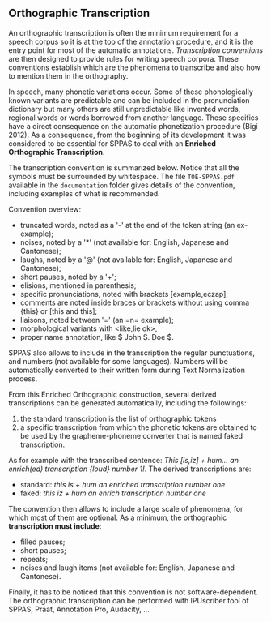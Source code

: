 ## Orthographic Transcription

An orthographic transcription is often the minimum requirement for a speech 
corpus so it is at the top of the annotation procedure, and it is the entry 
point for most of the automatic annotations.
*Transcription conventions* are then designed to provide rules for
writing speech corpora. These conventions establish which are the phenomena
to transcribe and also how to mention them in the orthography.

In speech, many phonetic variations occur. Some of these phonologically known 
variants are predictable and can be included in the pronunciation dictionary 
but many others are still unpredictable like invented words, regional words or 
words borrowed from another language. These specifics have a direct consequence
on the automatic phonetization procedure (Bigi 2012). 
As a consequence, from the beginning of its development it was considered to 
be essential for SPPAS to deal with an **Enriched Orthographic Transcription**.

The transcription convention is summarized below. Notice that all the symbols 
must be surrounded by whitespace. The file `TOE-SPPAS.pdf` available in the 
`documentation` folder gives details of the convention, including examples of 
what is recommended.

Convention overview:
* truncated words, noted as a '-' at the end of the token string (an ex- example);
* noises, noted by a '*' (not available for: English, Japanese and Cantonese);
* laughs, noted by a '@' (not available for: English, Japanese and Cantonese);
* short pauses, noted by a '+';
* elisions, mentioned in parenthesis;
* specific pronunciations, noted with brackets [example,eczap];
* comments are noted inside braces or brackets without using comma {this} or [this and this];
* liaisons, noted between '=' (an =n= example);
* morphological variants with \<like,lie ok\>,
* proper name annotation, like \$ John S. Doe \$.

SPPAS also allows to include in the transcription the regular punctuations,
and numbers (not available for some languages). Numbers will be automatically 
converted to their written form during Text Normalization process.

From this Enriched Orthographic construction, several derived transcriptions 
can be generated automatically, including the followings: 

1. the standard transcription is the list of orthographic tokens
2. a specific transcription from which the phonetic tokens are obtained 
to be used by the grapheme-phoneme converter that is named 
faked transcription.

As for example with the transcribed sentence: *This [is,iz] + hum... an enrich(ed)
transcription {loud} number 1!*. The derived transcriptions are:

- standard: *this is + hum an enriched transcription number one*
- faked: *this iz + hum an enrich transcription number one*

The convention then allows to include a large scale of phenomena, for which 
most of them are optional. As a minimum, the orthographic **transcription 
must include**:
- filled pauses;
- short pauses;
- repeats;
- noises and laugh items (not available for: English, Japanese and Cantonese).

Finally, it has to be noticed that this convention is not software-dependent.
The orthographic transcription can be performed with IPUscriber tool
of SPPAS, Praat, Annotation Pro, Audacity, ...
